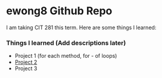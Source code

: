 # ewong8 Github Repo

I am taking CIT 281 this term.
Here are some things I learned:

### Things I learned (Add descriptions later)
- Project 1 (for each method, for - of loops)
- [Project 2](https://uo-cit.github.io/project-2-ewong8/)
- Project 3
